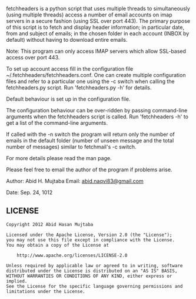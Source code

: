 fetchheaders is a python script that uses multiple threads to simultaneously (using multiple threads) access a number of email accounts on imap servers in a secure fashion (using SSL over port 443). The primary purpose of this script is to fetch and display header information; in particular date, from and subject of emails; in the chosen folder in each account (INBOX by default) without having to download entire emails.

Note: This program can only access IMAP servers which allow SSL-based access over port 443.


To set up account access fill in the configuration file ~/.fetchheaders/fetchheaders.conf. One can create multiple configuration files and refer to a particular one using the -c switch when calling the fetchheaders.py script. Run 'fetchheaders.py -h' for details.

Default behaviour is set up in the configuration file.

The configuration behaviour can be over-ridden by passing command-line arguments when the fetchheaders script is called. Run 'fetchheaders -h' to get a list of the command-line arguments. 


If called with the -n switch the program will return only the number of emails in the default folder (number of unseen message and the total number of messages) similar to fetchmail's -c switch.


For more details please read the man page.


Please feel free to email the author of the program if problems arise.


Author: Abid H. Mujtaba
Email: abid.naqvi83@gmail.com

Date: Sep. 24, 1012


## LICENSE

```
Copyright 2012 Abid Hasan Mujtaba

Licensed under the Apache License, Version 2.0 (the "License");
you may not use this file except in compliance with the License.
You may obtain a copy of the License at

    http://www.apache.org/licenses/LICENSE-2.0

Unless required by applicable law or agreed to in writing, software
distributed under the License is distributed on an "AS IS" BASIS,
WITHOUT WARRANTIES OR CONDITIONS OF ANY KIND, either express or implied.
See the License for the specific language governing permissions and
limitations under the License.
```